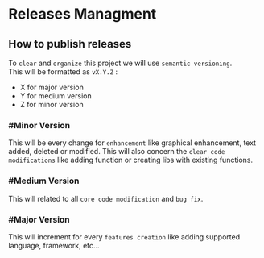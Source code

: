 # Releases Managment

## How to publish releases

To `clear` and `organize` this project we will use `semantic versioning`.  
This will be formatted as `vX.Y.Z` : 
* X for major version
* Y for medium version
* Z for minor version

### #Minor Version
This will be every change for `enhancement` like graphical enhancement, text added, deleted or modified. This will also concern the `clear code modifications` like adding function or creating libs with existing functions.

### #Medium Version
This will related to all `core code modification` and `bug fix`.

### #Major Version
This will increment for every `features creation` like adding supported language, framework, etc...
